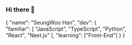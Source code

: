 ### Hi there 👋 

  { 
    "name": "SeungWoo Han", 
    "dev": {  
      "familiar": [ 
        "JavaScript", "TypeScript", "Python",  
        "React", "Next.js" 
      ], 
      "learning": ["Front-End"] 
    } 
  } 
 
